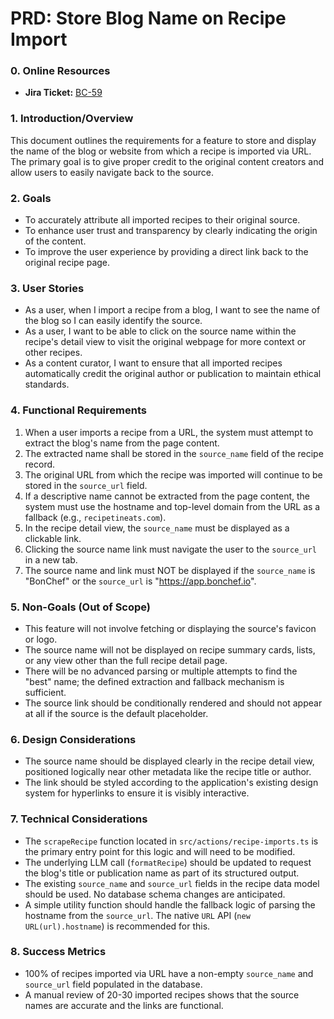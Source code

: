 # PRD: Store Blog Name on Recipe Import

### 0. Online Resources

- **Jira Ticket:** [BC-59](https://bonchef.atlassian.net/browse/BC-59)

### 1. Introduction/Overview

This document outlines the requirements for a feature to store and display the name of the blog or website from which a recipe is imported via URL. The primary goal is to give proper credit to the original content creators and allow users to easily navigate back to the source.

### 2. Goals

- To accurately attribute all imported recipes to their original source.
- To enhance user trust and transparency by clearly indicating the origin of the content.
- To improve the user experience by providing a direct link back to the original recipe page.

### 3. User Stories

- As a user, when I import a recipe from a blog, I want to see the name of the blog so I can easily identify the source.
- As a user, I want to be able to click on the source name within the recipe's detail view to visit the original webpage for more context or other recipes.
- As a content curator, I want to ensure that all imported recipes automatically credit the original author or publication to maintain ethical standards.

### 4. Functional Requirements

1.  When a user imports a recipe from a URL, the system must attempt to extract the blog's name from the page content.
2.  The extracted name shall be stored in the `source_name` field of the recipe record.
3.  The original URL from which the recipe was imported will continue to be stored in the `source_url` field.
4.  If a descriptive name cannot be extracted from the page content, the system must use the hostname and top-level domain from the URL as a fallback (e.g., `recipetineats.com`).
5.  In the recipe detail view, the `source_name` must be displayed as a clickable link.
6.  Clicking the source name link must navigate the user to the `source_url` in a new tab.
7.  The source name and link must NOT be displayed if the `source_name` is "BonChef" or the `source_url` is "https://app.bonchef.io".

### 5. Non-Goals (Out of Scope)

- This feature will not involve fetching or displaying the source's favicon or logo.
- The source name will not be displayed on recipe summary cards, lists, or any view other than the full recipe detail page.
- There will be no advanced parsing or multiple attempts to find the "best" name; the defined extraction and fallback mechanism is sufficient.
- The source link should be conditionally rendered and should not appear at all if the source is the default placeholder.

### 6. Design Considerations

- The source name should be displayed clearly in the recipe detail view, positioned logically near other metadata like the recipe title or author.
- The link should be styled according to the application's existing design system for hyperlinks to ensure it is visibly interactive.

### 7. Technical Considerations

- The `scrapeRecipe` function located in `src/actions/recipe-imports.ts` is the primary entry point for this logic and will need to be modified.
- The underlying LLM call (`formatRecipe`) should be updated to request the blog's title or publication name as part of its structured output.
- The existing `source_name` and `source_url` fields in the recipe data model should be used. No database schema changes are anticipated.
- A simple utility function should handle the fallback logic of parsing the hostname from the `source_url`. The native `URL` API (`new URL(url).hostname`) is recommended for this.

### 8. Success Metrics

- 100% of recipes imported via URL have a non-empty `source_name` and `source_url` field populated in the database.
- A manual review of 20-30 imported recipes shows that the source names are accurate and the links are functional.
